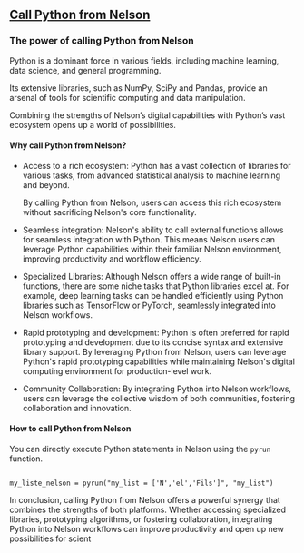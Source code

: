 ## [Call Python from Nelson](PYTHON.md)

### The power of calling Python from Nelson

Python is a dominant force in various fields, including machine learning, data science, and general programming.

Its extensive libraries, such as NumPy, SciPy and Pandas, provide an arsenal of tools for scientific computing and data manipulation.

Combining the strengths of Nelson’s digital capabilities with Python’s vast ecosystem opens up a world of possibilities.

#### Why call Python from Nelson?

- Access to a rich ecosystem: Python has a vast collection of libraries for various tasks, from advanced statistical analysis to machine learning and beyond.

  By calling Python from Nelson, users can access this rich ecosystem without sacrificing Nelson's core functionality.

- Seamless integration: Nelson's ability to call external functions allows for seamless integration with Python.
  This means Nelson users can leverage Python capabilities within their familiar Nelson environment, improving productivity and workflow efficiency.

- Specialized Libraries: Although Nelson offers a wide range of built-in functions, there are some niche tasks that Python libraries excel at.
  For example, deep learning tasks can be handled efficiently using Python libraries such as TensorFlow or PyTorch, seamlessly integrated into Nelson workflows.

- Rapid prototyping and development: Python is often preferred for rapid prototyping and development due to its concise syntax and extensive library support.
  By leveraging Python from Nelson, users can leverage Python's rapid prototyping capabilities while maintaining Nelson's digital computing environment for production-level work.

- Community Collaboration: By integrating Python into Nelson workflows, users can leverage the collective wisdom of both communities, fostering collaboration and innovation.

#### How to call Python from Nelson

You can directly execute Python statements in Nelson using the `pyrun` function.

```Nelson

my_liste_nelson = pyrun("my_list = ['N','el','Fils']", "my_list")

```

In conclusion, calling Python from Nelson offers a powerful synergy that combines the strengths of both platforms.
Whether accessing specialized libraries, prototyping algorithms, or fostering collaboration, integrating Python into Nelson workflows can improve productivity and open up new possibilities for scient
